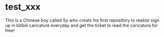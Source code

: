 # test_xxx
This is a Chinese boy called Sy who creats his first repository to realize sign up in bilibili caricature everyday and get the ticket to read the caricature for free!
